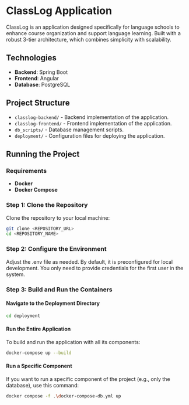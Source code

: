 # ClassLog Application

ClassLog is an application designed specifically for language schools to enhance course organization and support language learning. Built with a robust 3-tier architecture, which combines simplicity with scalability.

## Technologies

- **Backend**: Spring Boot
- **Frontend**: Angular
- **Database**: PostgreSQL

## Project Structure

- `classlog-backend/` - Backend implementation of the application.
- `classlog-frontend/` - Frontend implementation of the application.
- `db_scripts/` - Database management scripts.
- `deployment/` - Configuration files for deploying the application.

## Running the Project

### Requirements

- **Docker**
- **Docker Compose**

### Step 1: Clone the Repository

Clone the repository to your local machine:

```sh
git clone <REPOSITORY_URL>
cd <REPOSITORY_NAME>
```

### Step 2: Configure the Environment

Adjust the .env file as needed. By default, it is preconfigured for local development. You only need to provide credentials for the first user in the system.

### Step 3: Build and Run the Containers

#### Navigate to the Deployment Directory

```sh
cd deployment
```

#### Run the Entire Application

To build and run the application with all its components:

```sh
docker-compose up --build
```

#### Run a Specific Component

If you want to run a specific component of the project (e.g., only the database), use this command:

```sh
docker compose -f .\docker-compose-db.yml up
```
